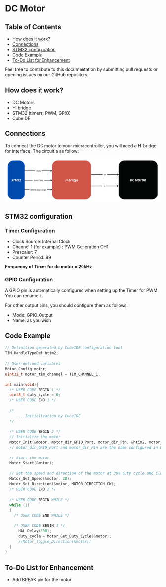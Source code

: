 # DC Motor

## Table of Contents
- [How does it work?](#how-does-it-work)
- [Connections](#connections)
- [STM32 configuration](#stm32-configuration)
- [Code Example](#code-example)
- [To-Do List for Enhancement](#to-do-list-for-enhancement)

Feel free to contribute to this documentation by submitting pull requests or opening issues on our GitHub repository.

## How does it work?
- DC Motors
- H-bridge
- STM32 (timers, PWM, GPIO)
- CubeIDE

## Connections

To connect the DC motor to your microcontroller, you will need a H-bridge for interface. The circuit a as follow:

![circuit](../image/dcmotor/dcmotor_wiring.png)

## STM32 configuration

### Timer Configuration
- Clock Source: Internal Clock
- Channel 1 (for example) : PWM Generation CH1
- Prescaler: 7
- Counter Period: 99

**Frequency of Timer for dc motor = 20kHz**

### GPIO Configuration
A GPIO pin is automatically configured when setting up the Timer for PWM. You can rename it.

For other output pins, you should configure them as follows:
- Mode: GPIO_Output
- Name: as you wish

## Code Example

```C
// Definition generated by CubeIDE configuration tool
TIM_HandleTypeDef htim2;

// User-defined variables
Motor_Config motor;
uint32_t motor_tim_channel = TIM_CHANNEL_1;

int main(void){
  /* USER CODE BEGIN 1 */
  uint8_t duty_cycle = 0;
  /* USER CODE END 1 */

  /*
    .... Initialization by CubeIDE
  */

  /* USER CODE BEGIN 2 */
  // Initialize the motor
  Motor_Init(&motor, motor_dir_GPIO_Port, motor_dir_Pin, &htim2, motor_tim_channel);
  // motor_dir_GPIO_Port and motor_dir_Pin are the name configured in CubeIDE configuration tool

  // Start the motor
  Motor_Start(&motor);

  // Set the speed and direction of the motor at 30% duty cycle and Clock-Wise direction
  Motor_Set_Speed(&motor, 30);
  Motor_Set_Direction(&motor, MOTOR_DIRECTION_CW);
  /* USER CODE END 2 */

  /* USER CODE BEGIN WHILE */
  while (1)
  {
    /* USER CODE END WHILE */

    /* USER CODE BEGIN 3 */
	  HAL_Delay(500);
	  duty_cycle = Motor_Get_Duty_Cycle(&motor);
	  //Motor_Toggle_Direction(&motor);
  }
}

```

## To-Do List for Enhancement
- Add BREAK pin for the motor